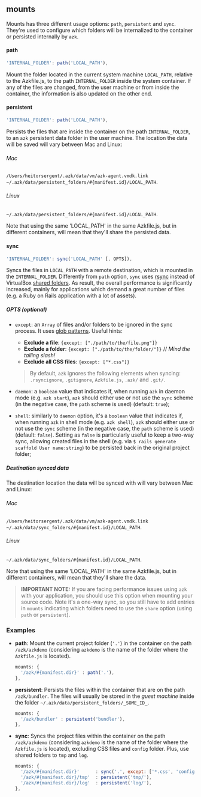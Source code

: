 ## mounts

Mounts has three different usage options: `path`, `persistent` and `sync`. They're used to configure which folders will be internalized to the container or persisted internally by `azk`. 

#### path

```js
'INTERNAL_FOLDER': path('LOCAL_PATH'),
```

Mount the folder located in the current system machine `LOCAL_PATH`, relative to the Azkfile.js, to the path `INTERNAL_FOLDER` inside the system container. If any of the files are changed, from the user machine or from inside the container, the information is also updated on the other end.


#### persistent

```js
'INTERNAL_FOLDER': path('LOCAL_PATH'),
```

Persists the files that are inside the container on the path `INTERNAL_FOLDER`, to an `azk` persistent data folder in the user machine. The location the data will be saved will vary between Mac and Linux:

###### Mac

`/Users/heitorsergent/.azk/data/vm/azk-agent.vmdk.link`
`~/.azk/data/persistent_folders/#{manifest.id}/LOCAL_PATH`.
 
###### Linux

`~/.azk/data/persistent_folders/#{manifest.id}/LOCAL_PATH`.

Note that using the same 'LOCAL_PATH' in the same Azkfile.js, but in different containers, will mean that they'll share the persisted data.

#### sync

```js
'INTERNAL_FOLDER': sync('LOCAL_PATH' [, OPTS]),
```

Syncs the files in `LOCAL_PATH` with a remote destination, which is mounted in the `INTERNAL_FOLDER`. Differently from `path` option, `sync` uses [rsync](https://rsync.samba.org/) instead of VirtualBox [shared folders](https://www.virtualbox.org/manual/ch04.html#sharedfolders). As result, the overall performance is significantly increased, mainly for applications which demand a great number of files (e.g. a Ruby on Rails application with a lot of assets).


##### OPTS (optional)
* `except`: an `Array` of files and/or folders to be ignored in the sync process. It uses [glob patterns](http://teaching.idallen.com/dat2330/06w/notes/glob_patterns.txt). Useful hints:
  * **Exclude a file**: `{except: ["./path/to/the/file.png"]}`
  * **Exclude a folder**: `{except: ["./path/to/the/folder/"]}` // *Mind the tailing slash!*
  * **Exclude all CSS files**: `{except: ["*.css"]}`

  > By default, `azk` ignores the following elements when syncing: `.rsyncignore`, `.gitignore`, `Azkfile.js`, `.azk/` and `.git/`.

* `daemon`: a `boolean` value that indicates if, when running `azk` in daemon mode (e.g. `azk start`), `azk` should either use or not use the `sync` scheme (in the negative case, the `path` scheme is used) (default: `true`);
* `shell`: similarly to `daemon` option, it's a `boolean` value that indicates if, when running `azk` in shell mode (e.g. `azk shell`), `azk` should either use or not use the `sync` scheme (in the negative case, the `path` scheme is used) (default: `false`). Setting as `false` is particularly useful to keep a two-way sync, allowing created files in the shell (e.g. via `$ rails generate scaffold User name:string`) to be persisted back in the original project folder;

##### Destination synced data
The destination location the data will be synced with will vary between Mac and Linux:

###### Mac

`/Users/heitorsergent/.azk/data/vm/azk-agent.vmdk.link`
`~/.azk/data/sync_folders/#{manifest.id}/LOCAL_PATH`.
 
###### Linux

`~/.azk/data/sync_folders/#{manifest.id}/LOCAL_PATH`.

Note that using the same 'LOCAL_PATH' in the same Azkfile.js, but in different containers, will mean that they'll share the data.

> **IMPORTANT NOTE:** If you are facing performance issues using `azk` with your application, you should use this option when mounting your source code. Note it's a one-way sync, so you still have to add entries in `mounts` indicating which folders need to use the `share` option (using `path` or `persistent`).

### Examples

* __path__: Mount the current project folder (`'.'`) in the container on the path `/azk/azkdemo` (considering `azkdemo` is the name of the folder where the `Azkfile.js` is located).

  ```js
  mounts: {
    '/azk/#{manifest.dir}' : path('.'),
  },
  ```

* __persistent__: Persists the files within the container that are on the path `/azk/bundler`. The files will usually be stored in the _guest machine_ inside the folder `~/.azk/data/persistent_folders/_SOME_ID_`.

  ```js
  mounts: {
    '/azk/bundler' : persistent('bundler'),
  },
  ```

* __sync__: Syncs the project files within the container on the path `/azk/azkdemo` (considering `azkdemo` is the name of the folder where the `Azkfile.js` is located), excluding CSS files and `config` folder. Plus, use shared folders to `tmp` and `log`.

  ```js
  mounts: {
    '/azk/#{manifest.dir}'      : sync('.', except: ['*.css', 'config/']),
    '/azk/#{manifest.dir}/tmp'  : persistent('tmp/'),
    '/azk/#{manifest.dir}/log'  : persistent('log/'),
  },
  ```
